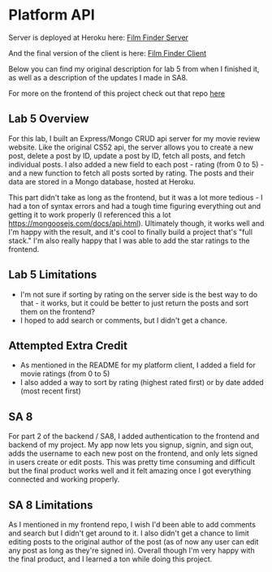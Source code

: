 # Platform API

Server is deployed at Heroku here: [Film Finder Server](https://lab5-platform-api-jeremywasham.herokuapp.com/)

And the final version of the client is here: [Film Finder Client](http://jeremywasham-filmfinder-final.surge.sh/)

Below you can find my original description for lab 5 from when I finished it, as well as a description of the updates I made in SA8. 

For more on the frontend of this project check out that repo [here](https://github.com/dartmouth-cs52-20X/platform-client-jeremy-washam/blob/master/README.md)

## Lab 5 Overview

For this lab, I built an Express/Mongo CRUD api server for my movie review website. Like the original CS52 api, the server allows you to create a new post, delete a post by ID, update a post by ID, fetch all posts, and fetch individual posts. I also added a new field to each post - rating (from 0 to 5) - and a new function to fetch all posts sorted by rating. The posts and their data are stored in a Mongo database, hosted at Heroku.

This part didn't take as long as the frontend, but it was a lot more tedious - I had a ton of syntax errors and had a tough time figuring everything out and getting it to work properly (I referenced this a lot https://mongoosejs.com/docs/api.html). Ultimately though, it works well and I'm happy with the result, and it's cool to finally build a project that's "full stack." I'm also really happy that I was able to add the star ratings to the frontend.

## Lab 5 Limitations
* I'm not sure if sorting by rating on the server side is the best way to do that - it works, but it could be better to just return the posts and sort them on the frontend?
* I hoped to add search or comments, but I didn't get a chance.

## Attempted Extra Credit 
* As mentioned in the README for my platform client, I added a field for movie ratings (from 0 to 5)
* I also added a way to sort by rating (highest rated first) or by date added (most recent first)

## SA 8

For part 2 of the backend / SA8, I added authentication to the frontend and backend of my project. My app now lets you signup, signin, and sign out, adds the username to each new post on the frontend, and only lets signed in users create or edit posts. This was pretty time consuming and difficult but the final product works well and it felt amazing once I got everything connected and working properly.

## SA 8 Limitations

As I mentioned in my frontend repo, I wish I'd been able to add comments and search but I didn't get around to it. I also didn't get a chance to limit editing posts to the original author of the post (as of now any user can edit any post as long as they're signed in). Overall though I'm very happy with the final product, and I learned a ton while doing this project. 

